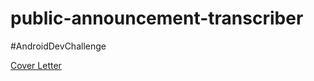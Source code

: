 # public-announcement-transcriber

#AndroidDevChallenge

[Cover Letter](../master/PA%20Transcriber%20-%20Cover%20Letter.pdf)
